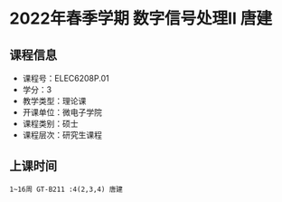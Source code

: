 # 2022年春季学期 数字信号处理II 唐建






## 课程信息

- 课程号：ELEC6208P.01
- 学分：3
- 教学类型：理论课
- 开课单位：微电子学院
- 课程类别：硕士
- 课程层次：研究生课程

## 上课时间

```
1~16周 GT-B211 :4(2,3,4) 唐建
```

